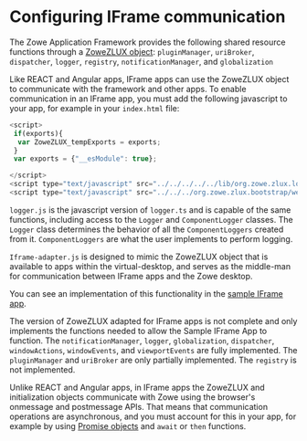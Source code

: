 # Configuring IFrame communication
The Zowe Application Framework provides the following shared resource functions through a [ZoweZLUX object](https://github.com/zowe/zlux-platform/blob/v2.x/master/interface/src/index.d.ts#L720): `pluginManager`, `uriBroker`, `dispatcher`, `logger`, `registry`, `notificationManager`, and `globalization`

Like REACT and Angular apps, IFrame apps can use the ZoweZLUX object to communicate with the framework and other apps. To enable communication in an IFrame app, you must add the following javascript to your app, for example in your `index.html` file:

```javascript
<script>
 if(exports){
  var ZoweZLUX_tempExports = exports;
 }
 var exports = {"__esModule": true};

</script>
<script type="text/javascript" src="../../../../../lib/org.zowe.zlux.logger/0.9.0/logger.js"></script>
<script type="text/javascript" src="../../../org.zowe.zlux.bootstrap/web/iframe-adapter.js"></script>

```

`logger.js` is the javascript version of `logger.ts` and is capable of the same functions, including access to the `Logger` and `ComponentLogger` classes. The `Logger` class determines the behavior of all the `ComponentLoggers` created from it. `ComponentLoggers` are what the user implements to perform logging.

`Iframe-adapter.js` is designed to mimic the ZoweZLUX object that is available to apps within the virtual-desktop, and serves as the middle-man for communication between IFrame apps and the Zowe desktop. 

You can see an implementation of this functionality in the [sample IFrame app](https://github.com/zowe/sample-iframe-app).

The version of ZoweZLUX adapted for IFrame apps is not complete and only implements the functions needed to allow the Sample IFrame App to function. The `notificationManager`, `logger`, `globalization`, `dispatcher`, `windowActions`, `windowEvents`, and `viewportEvents` are fully implemented. The `pluginManager` and `uriBroker` are only partially implemented. The `registry` is not implemented.

Unlike REACT and Angular apps, in IFrame apps the ZoweZLUX and initialization objects communicate with Zowe using the browser's onmessage and postmessage APIs. That means that communication operations are asynchronous, and you must account for this in your app, for example by using [Promise objects](https://developer.mozilla.org/en-US/docs/Web/JavaScript/Reference/Global_Objects/Promise) and `await` or `then` functions.

